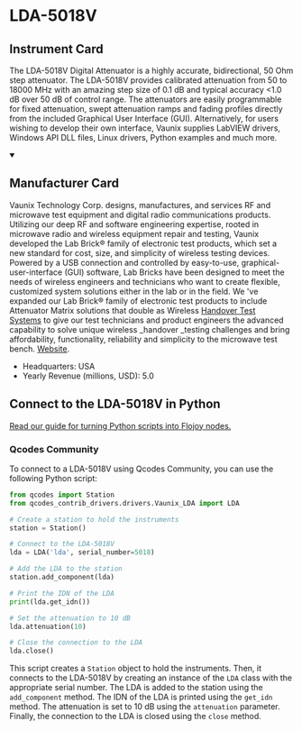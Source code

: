 
# LDA-5018V

## Instrument Card

The LDA-5018V Digital Attenuator is a highly accurate, bidirectional, 50 Ohm step attenuator. The LDA-5018V provides calibrated attenuation from 50 to 18000 MHz with an amazing step size of 0.1 dB and typical accuracy <1.0 dB over 50 dB of control range. The attenuators are easily programmable for fixed attenuation, swept attenuation ramps and fading profiles directly from the included Graphical User Interface (GUI). Alternatively, for users wishing to develop their own interface, Vaunix supplies LabVIEW drivers, Windows API DLL files, Linux drivers, Python examples and much more.

<details open>
<summary><h2>Manufacturer Card</h2></summary>

Vaunix Technology Corp. designs, manufactures, and services RF and microwave test equipment and digital radio communications products. Utilizing our deep RF and software engineering expertise, rooted in microwave radio and wireless equipment repair and testing, Vaunix developed the Lab Brick® family of electronic test products, which set a new standard for cost, size, and simplicity of wireless testing devices. Powered by a USB connection and controlled by easy-to-use, graphical-user-interface (GUI) software, Lab Bricks have been designed to meet the needs of wireless engineers and technicians who want to create flexible, customized system solutions either in the lab or in the field. We 've expanded our Lab Brick® family of electronic test products to include Attenuator Matrix solutions that double as Wireless [Handover Test Systems](https://vaunix.com/handover-test-systems/) to give our test technicians and product engineers the advanced capability to solve unique wireless _handover _testing challenges and bring affordability, functionality, reliability and simplicity to the microwave test bench. <a href="https://vaunix.com/">Website</a>.

<ul>
  <li>Headquarters: USA</li>
  <li>Yearly Revenue (millions, USD): 5.0</li>
</ul>
</details>

## Connect to the LDA-5018V in Python

[Read our guide for turning Python scripts into Flojoy nodes.](https://docs.flojoy.ai/custom-nodes/creating-custom-node/)


### Qcodes Community

To connect to a LDA-5018V using Qcodes Community, you can use the following Python script:

```python
from qcodes import Station
from qcodes_contrib_drivers.drivers.Vaunix_LDA import LDA

# Create a station to hold the instruments
station = Station()

# Connect to the LDA-5018V
lda = LDA('lda', serial_number=5018)

# Add the LDA to the station
station.add_component(lda)

# Print the IDN of the LDA
print(lda.get_idn())

# Set the attenuation to 10 dB
lda.attenuation(10)

# Close the connection to the LDA
lda.close()
```

This script creates a `Station` object to hold the instruments. Then, it connects to the LDA-5018V by creating an instance of the `LDA` class with the appropriate serial number. The LDA is added to the station using the `add_component` method. The IDN of the LDA is printed using the `get_idn` method. The attenuation is set to 10 dB using the `attenuation` parameter. Finally, the connection to the LDA is closed using the `close` method.

